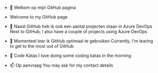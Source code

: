 - 👋 Welkom op mijn GitHub pagina
- Welcome to my GitHub page
        
- 👀 Naast GitHub heb ik ook een aantal projecten staan in Azure DevOps
        Next to GitHub, I also have a couple of projects using Azure DevOps

- 🌱 Momenteel leer ik GitHub optimaal te gebruiken
        Currently, I'm learing to get to the most out of GitHub
        
- 💞️ Code Katas
        I love doing some coding katas in the morning
        
- 📫 Op aanvraag
        You may ask for my contact details
